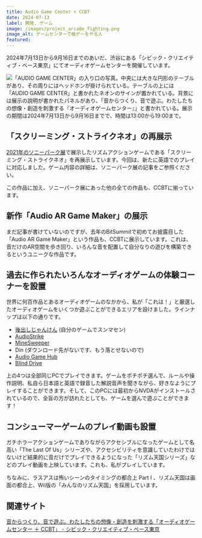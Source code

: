 ```yaml
---
title: Audio Game Center + CCBT
date: 2024-07-13
label: 開発, ゲーム
image: /images/project_arcade_fighting.png
image_alt: ゲームセンターで格ゲーをやる人
featured:
---
```


2024年7月13日から9月16日までのあいだ、渋谷にある「シビック・クリエイティブ・ベース東京」にてオーディオゲームセンターを開催しています。

![「AUDIO GAME CENTER」の入り口の写真。中央には大きな円形のテーブルがあり、その周りにはヘッドホンが掛けられている。テーブルの上には「AUDIO GAME CENTER」と書かれたネオンのサインが置かれている。背景には展示の説明が書かれたパネルがあり、「音からつくり、音で遊ぶ。わたしたちの想像・創造を刺激する『オーディオゲームセンター』」と書かれている。展示の期間は2024年7月13日から9月16日までで、時間は13:00から19:00まで。]({{site.baseurl}}/images/agc-ccbt.jpg#wide)

## 「スクリーミング・ストライクネオ」の再展示

[2021年のソニーパーク展](https://yncat.net/project/sonypark)で展示したリズムアクションゲームである「スクリーミング・ストライクネオ」を再展示しています。今回は、新たに英語でのプレイに対応しました。ゲーム内容の詳細は、ソニーパーク展の記事をご参照ください。

この作品に加え、ソニーパーク展にあった他の全ての作品も、CCBTに揃っています。

## 新作「Audio AR Game Maker」の展示

まだ記事が書けていないのですが、去年のBitSummitで初めてお披露目した「Audio AR Game Maker」という作品も、CCBTに展示しています。これは、音だけのAR空間を歩き回り、いろんな音を配置して自分なりの遊びを構築できるというユニークな作品です。

## 過去に作られたいろんなオーディオゲームの体験コーナーを設置

世界に何百作品とあるオーディオゲームのなかから、私が「これは！」と厳選したオーディオゲームをいくつか遊ぶことができるエリアを設けました。ラインナップは以下の通りです。

- [後出しじゃんけん](https://nyanchangames.com/softs/atodasi_janken.exe) (自分のゲームでスンマセン)
- [AudioStrike](https://hirotaka2014.sakura.ne.jp/mh0406/game/as.htm)
- [MineSweeper](https://hirotaka2014.sakura.ne.jp/mh0406/game/mine-hsp.zip)
- Din (ダウンロード先がないです、もう落とせないので)
- [Audio Game Hub](https://audiogamehub.com/)
- [Blind Drive](https://store.steampowered.com/app/1300600/Blind_Drive/?l=japanese)

上の4つは全部同じPCでプレイできます。ゲームをポチポチ選んで、ルールや操作説明、私自ら日本語と英語で録音した解説音声を聞きながら、好きなようにプレイすることができます。そして、このPCには最初からNVDAがインストールされているので、全盲の方が訪れたとしても、ゲームを選んで遊ぶことができます！

## コンシューマーゲームのプレイ動画も設置

ガチホラーアクションゲームでありながらアクセシブルになったゲームとして名高い「The Last Of Us」シリーズや、アクセシビリティを意識していたわけではないけど結果的に音だけでプレイできるようになった「リズム天国シリーズ」などのプレイ動画を上映しています。これも、私がプレイしています。

ちなみに、ラスアスは怖いシーンのタイミングの都合上 Part I 、リズム天国は画面の都合上、Wii版の「みんなのリズム天国」を採用しています。

## 関連サイト

[音からつくり、音で遊ぶ。わたしたちの想像・創造を刺激する「オーディオゲームセンター ＋ CCBT」 - シビック・クリエイティブ・ベース東京 ](https://ccbt.rekibun.or.jp/events/audiogamecenter_ccbt)
